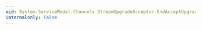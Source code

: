 ```yaml
---
uid: System.ServiceModel.Channels.StreamUpgradeAcceptor.EndAcceptUpgrade(System.IAsyncResult)
internalonly: False
---
```

